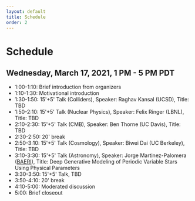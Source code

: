 ```yaml
---
layout: default
title: Schedule
order: 2
---
```


# Schedule

## Wednesday, March 17, 2021, 1 PM - 5 PM PDT

- 1:00-1:10: Brief introduction from organizers
- 1:10-1:30: Motivational introduction
- 1:30-1:50: 15'+5' Talk (Colliders), Speaker: Raghav Kansal (UCSD), Title: TBD
- 1:50-2:10: 15'+5' Talk (Nuclear Physics), Speaker: Felix Ringer (LBNL), Title: TBD
- 2:10-2:30: 15'+5' Talk (CMB), Speaker: Ben Thorne (UC Davis), Title: TBD
- 2:30-2:50: 20' break
- 2:50-3:10: 15'+5' Talk (Cosmology), Speaker: Biwei Dai (UC Berkeley), Title: TBD
- 3:10-3:30: 15'+5' Talk (Astronomy), Speaker: Jorge Martinez-Palomera ([BAERI](https://baeri.org)), Title: Deep Generative Modeling of Periodic Variable Stars Using Physical Parameters
- 3:30-3:50: 15'+5' Talk, TBD
- 3:50-4:10: 20' break
- 4:10-5:00: Moderated discussion
- 5:00: Brief closeout 
